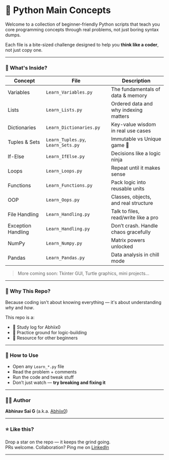 # 🧠 Python Main Concepts

Welcome to a collection of beginner-friendly Python scripts that teach you core programming concepts through real problems, not just boring syntax dumps.

Each file is a bite-sized challenge designed to help you **think like a coder**, not just copy one.


---

### 📂 What's Inside?

| Concept             | File                  | Description                              |
|---------------------|------------------------|------------------------------------------|
| Variables           | `Learn_Variables.py`   | The fundamentals of data & memory        |
| Lists               | `Learn_Lists.py`       | Ordered data and why indexing matters    |
| Dictionaries        | `Learn_Dictionaries.py`| Key-value wisdom in real use cases       |
| Tuples & Sets       | `Learn_Tuples.py`, `Learn_Sets.py` | Immutable vs Unique game 🔁      |
| If-Else             | `Learn_IfElse.py`      | Decisions like a logic ninja             |
| Loops               | `Learn_Loops.py`       | Repeat until it makes sense              |
| Functions           | `Learn_Functions.py`   | Pack logic into reusable units           |
| OOP                 | `Learn_Oops.py`        | Classes, objects, and real structure     |
| File Handling       | `Learn_Handling.py`    | Talk to files, read/write like a pro     |
| Exception Handling  | `Learn_Handling.py`    | Don’t crash. Handle chaos gracefully     |
| NumPy               | `Learn_Numpy.py`       | Matrix powers unlocked                   |
| Pandas              | `Learn_Pandas.py`      | Data analysis in chill mode              |

> More coming soon: Tkinter GUI, Turtle graphics, mini projects...

---

### 📌 Why This Repo?

Because coding isn't about knowing everything — it's about understanding *why* and *how*.

This repo is a:
- 📘 Study log for Abhiix0
- 🧠 Practice ground for logic-building
- 🎯 Resource for other beginners

---

### 🌱 How to Use

- Open any `Learn_*.py` file
- Read the problem + comments
- Run the code and tweak stuff
- Don’t just watch — **try breaking and fixing it**

---

### 🧑‍💻 Author

**Abhinav Sai G** (a.k.a. [Abhiix0](https://github.com/Abhiix0))  

---

### ⭐️ Like this?

Drop a star on the repo — it keeps the grind going.  
PRs welcome. Collaboration? Ping me on [LinkedIn](https://www.linkedin.com/in/abhinav-sai-g-942bb5333)

---
